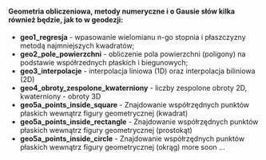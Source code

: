 #### Geometria obliczeniowa, metody numeryczne i o Gausie słów kilka również będzie, jak to w geodezji: 

+ **geo1_regresja** - wpasowanie wielomianu n-go stopnia i płaszczyzny metodą najmniejszych kwadratów;
+ **geo2_pole_powierzchni** - obliczenie pola powierzchni (poligony) na podstawie współrzednych płaskich i biegunowych;
+ **geo3_interpolacje** - interpolacja liniowa (1D) oraz interpolacja biliniowa (2D)
+ **geo4_obroty_zespolone_kwaterniony** - liczby zespolone obroty 2D, kwaterniony - obroty 3D
+ **geo5a_points_inside_square** - Znajdowanie współrzędnych punktów płaskich wewnątrz figury geometrycznej (kwadrat)
+ **geo5a_points_inside_rectangle** - Znajdowanie współrzędnych punktów płaskich wewnątrz figury geometrycznej (prostokąt)
+ **geo5a_points_inside_circle** - Znajdowanie współrzędnych punktów płaskich wewnątrz figury geometrycznej (okrąg)
more soon ...

